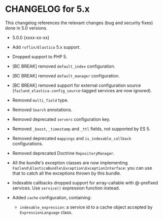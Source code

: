 CHANGELOG for 5.x
=================

This changelog references the relevant changes (bug and security fixes) done
in 5.0 versions.

* 5.0.0 (xxxx-xx-xx)

 * Add `ruflin/Elastica` 5.x support.
 * Dropped support to PHP 5.
 * [BC BREAK] removed `default_index` configuration.
 * [BC BREAK] removed `default_manager` configuration.
 * [BC BREAK] removed support for external configuration source (`fazland_elastica.config_source`-tagged services are now ignored).
 * Removed `multi_field` type.
 * Removed `Search` annotations.
 * Removed deprecated `servers` configuration key.
 * Removed `_boost`, `_timestamp` and `_ttl` fields, not supported by ES 5.
 * Removed deprecated `mappings` and `is_indexable_callback` configurations.
 * Removed deprecated Doctrine `RepositoryManager`.
 * All the bundle's exception classes are now implementing `Fazland\ElasticaBundle\Exception\ExceptionInterface`: you can use that to catch all the exceptions thrown by this bundle.
 * Indexable callbacks dropped support for array-callable with @-prefixed services. Use `service()` expression function instead.
 * Added `cache` configuration, containing:
   * `indexable_expression`: a service id to a cache object accepted by `ExpressionLanguage` class.
